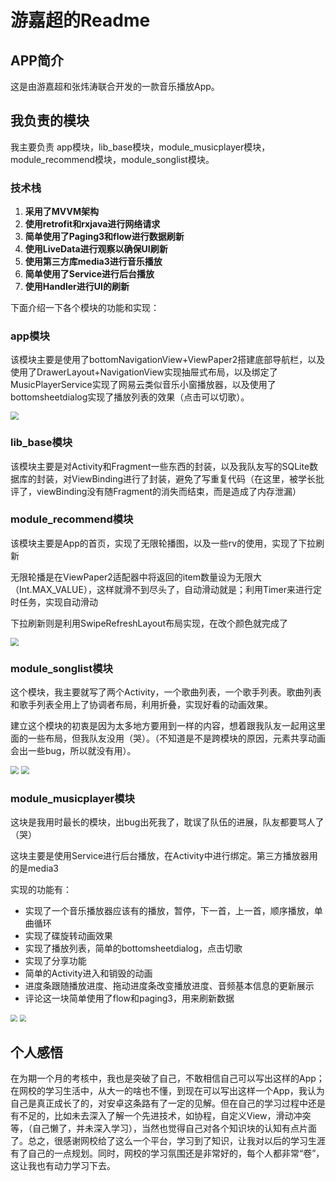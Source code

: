 # 游嘉超的Readme

## APP简介

这是由游嘉超和张炜涛联合开发的一款音乐播放App。

## 我负责的模块

我主要负责 app模块，lib_base模块，module_musicplayer模块，module_recommend模块，module_songlist模块。

### 技术栈

1. **采用了MVVM架构**
2. **使用retrofit和rxjava进行网络请求**
3. **简单使用了Paging3和flow进行数据刷新**
4. **使用LiveData进行观察以确保UI刷新**
5. **使用第三方库media3进行音乐播放**
6. **简单使用了Service进行后台播放**
7. **使用Handler进行UI的刷新**

下面介绍一下各个模块的功能和实现：

### app模块

该模块主要是使用了bottomNavigationView+ViewPaper2搭建底部导航栏，以及使用了DrawerLayout+NavigationView实现抽屉式布局，以及绑定了MusicPlayerService实现了网易云类似音乐小窗播放器，以及使用了bottomsheetdialog实现了播放列表的效果（点击可以切歌）。

<img src="D:\通用\gif\13366470843345238.gif" style="zoom:80%;" />

### lib_base模块

该模块主要是对Activity和Fragment一些东西的封装，以及我队友写的SQLite数据库的封装，对ViewBinding进行了封装，避免了写重复代码（在这里，被学长批评了，viewBinding没有随Fragment的消失而结束，而是造成了内存泄漏）

### module_recommend模块

该模块主要是App的首页，实现了无限轮播图，以及一些rv的使用，实现了下拉刷新

无限轮播是在ViewPaper2适配器中将返回的item数量设为无限大（Int.MAX_VALUE），这样就滑不到尽头了，自动滑动就是；利用Timer来进行定时任务，实现自动滑动

下拉刷新则是利用SwipeRefreshLayout布局实现，在改个颜色就完成了

<img src="D:\通用\gif\13366471590853970.gif" style="zoom:80%;" />

### module_songlist模块

这个模块，我主要就写了两个Activity，一个歌曲列表，一个歌手列表。歌曲列表和歌手列表全用上了协调者布局，利用折叠，实现好看的动画效果。

建立这个模块的初衷是因为太多地方要用到一样的内容，想着跟我队友一起用这里面的一些布局，但我队友没用（哭）。（不知道是不是跨模块的原因，元素共享动画会出一些bug，所以就没有用）。

<img src="D:\通用\gif\13366472101506769.gif" style="zoom:80%;" />



<img src="D:\FFOutput\WeChat_20240727093006 00_00_00-00_00_30.gif" style="zoom:80%;" />

### module_musicplayer模块

这块是我用时最长的模块，出bug出死我了，耽误了队伍的进展，队友都要骂人了（哭）

这块主要是使用Service进行后台播放，在Activity中进行绑定。第三方播放器用的是media3

实现的功能有：

- 实现了一个音乐播放器应该有的播放，暂停，下一首，上一首，顺序播放，单曲循环
- 实现了碟旋转动画效果
- 实现了播放列表，简单的bottomsheetdialog，点击切歌
- 实现了分享功能
- 简单的Activity进入和销毁的动画
- 进度条跟随播放进度、拖动进度条改变播放进度、音频基本信息的更新展示
- 评论这一块简单使用了flow和paging3，用来刷新数据

<img src="D:\FFOutput\WeChat_20240727102315 00_00_00-00_00_30.gif" style="zoom:67%;" />

<img src="D:\FFOutput\WeChat_20240727101943 00_00_00-00_00_30.gif" style="zoom:67%;" />

## 个人感悟

在为期一个月的考核中，我也是突破了自己，不敢相信自己可以写出这样的App；在网校的学习生活中，从大一的啥也不懂，到现在可以写出这样一个App，我认为自己是真正成长了的，对安卓这条路有了一定的见解。但在自己的学习过程中还是有不足的，比如未去深入了解一个先进技术，如协程，自定义View，滑动冲突等，（自己懒了，并未深入学习），当然也觉得自己对各个知识块的认知有点片面了。总之，很感谢网校给了这么一个平台，学习到了知识，让我对以后的学习生涯有了自己的一点规划。同时，网校的学习氛围还是非常好的，每个人都非常“卷”，这让我也有动力学习下去。
